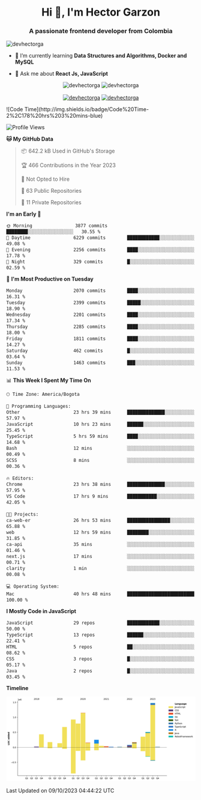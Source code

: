 <h1 align="center">Hi 👋, I'm Hector Garzon</h1>
<h3 align="center">A passionate frontend developer from Colombia</h3>

<p align="left"> <img src="https://komarev.com/ghpvc/?username=devhectorga" alt="devhectorga" /> </p>

- 🌱 I’m currently learning **Data Structures and Algorithms, Docker and MySQL**

- 💬 Ask me about **React Js, JavaScript**

<p align="center"> <img src="https://github-readme-stats.vercel.app/api?username=devhectorga&count_private=true&show_icons=true" alt="devhectorga" /> <img src="https://github-readme-stats.vercel.app/api/top-langs/?username=devhectorga&layout=compact" alt="devhectorga" /></p>

<p align="center">
<a href="https://twitter.com/devhectorga" target="blank"><img align="center" src="https://cdn.jsdelivr.net/npm/simple-icons@3.0.1/icons/twitter.svg" alt="devhectorga" height="20" width="20" /></a>
<a href="https://linkedin.com/in/devhectorga" target="blank"><img align="center" src="https://cdn.jsdelivr.net/npm/simple-icons@3.0.1/icons/linkedin.svg" alt="devhectorga" height="20" width="20" /></a>
</p>
<!--START_SECTION:waka-->
![Code Time](http://img.shields.io/badge/Code%20Time-2%2C178%20hrs%203%20mins-blue)

![Profile Views](http://img.shields.io/badge/Profile%20Views-0-blue)

**🐱 My GitHub Data** 

> 📦 642.2 kB Used in GitHub's Storage 
 > 
> 🏆 466 Contributions in the Year 2023
 > 
> 🚫 Not Opted to Hire
 > 
> 📜 63 Public Repositories 
 > 
> 🔑 11 Private Repositories 
 > 
**I'm an Early 🐤** 

```text
🌞 Morning                3877 commits        ████████░░░░░░░░░░░░░░░░░   30.55 % 
🌆 Daytime                6229 commits        ████████████░░░░░░░░░░░░░   49.08 % 
🌃 Evening                2256 commits        ████░░░░░░░░░░░░░░░░░░░░░   17.78 % 
🌙 Night                  329 commits         █░░░░░░░░░░░░░░░░░░░░░░░░   02.59 % 
```
📅 **I'm Most Productive on Tuesday** 

```text
Monday                   2070 commits        ████░░░░░░░░░░░░░░░░░░░░░   16.31 % 
Tuesday                  2399 commits        █████░░░░░░░░░░░░░░░░░░░░   18.90 % 
Wednesday                2201 commits        ████░░░░░░░░░░░░░░░░░░░░░   17.34 % 
Thursday                 2285 commits        ████░░░░░░░░░░░░░░░░░░░░░   18.00 % 
Friday                   1811 commits        ████░░░░░░░░░░░░░░░░░░░░░   14.27 % 
Saturday                 462 commits         █░░░░░░░░░░░░░░░░░░░░░░░░   03.64 % 
Sunday                   1463 commits        ███░░░░░░░░░░░░░░░░░░░░░░   11.53 % 
```


📊 **This Week I Spent My Time On** 

```text
🕑︎ Time Zone: America/Bogota

💬 Programming Languages: 
Other                    23 hrs 39 mins      ██████████████░░░░░░░░░░░   57.97 % 
JavaScript               10 hrs 23 mins      ██████░░░░░░░░░░░░░░░░░░░   25.45 % 
TypeScript               5 hrs 59 mins       ████░░░░░░░░░░░░░░░░░░░░░   14.68 % 
Bash                     12 mins             ░░░░░░░░░░░░░░░░░░░░░░░░░   00.49 % 
SCSS                     8 mins              ░░░░░░░░░░░░░░░░░░░░░░░░░   00.36 % 

🔥 Editors: 
Chrome                   23 hrs 38 mins      ██████████████░░░░░░░░░░░   57.95 % 
VS Code                  17 hrs 9 mins       ███████████░░░░░░░░░░░░░░   42.05 % 

🐱‍💻 Projects: 
ca-web-er                26 hrs 53 mins      ████████████████░░░░░░░░░   65.88 % 
web                      12 hrs 59 mins      ████████░░░░░░░░░░░░░░░░░   31.85 % 
ca-api                   35 mins             ░░░░░░░░░░░░░░░░░░░░░░░░░   01.46 % 
next.js                  17 mins             ░░░░░░░░░░░░░░░░░░░░░░░░░   00.71 % 
clarity                  1 min               ░░░░░░░░░░░░░░░░░░░░░░░░░   00.08 % 

💻 Operating System: 
Mac                      40 hrs 48 mins      █████████████████████████   100.00 % 
```

**I Mostly Code in JavaScript** 

```text
JavaScript               29 repos            ████████████░░░░░░░░░░░░░   50.00 % 
TypeScript               13 repos            ██████░░░░░░░░░░░░░░░░░░░   22.41 % 
HTML                     5 repos             ██░░░░░░░░░░░░░░░░░░░░░░░   08.62 % 
CSS                      3 repos             █░░░░░░░░░░░░░░░░░░░░░░░░   05.17 % 
Java                     2 repos             █░░░░░░░░░░░░░░░░░░░░░░░░   03.45 % 
```



**Timeline**

![Lines of Code chart](https://raw.githubusercontent.com/devHectorGa/devHectorGa/master/assets/bar_graph.png)


 Last Updated on 09/10/2023 04:44:22 UTC
<!--END_SECTION:waka-->

